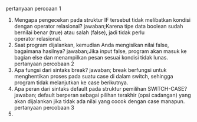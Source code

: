 pertanyaan percoaan 1
1. Mengapa pengecekan pada struktur IF tersebut tidak melibatkan kondisi dengan operator relasional?
jawaban;Karena tipe data boolean sudah bernilai benar (true) atau salah (false), jadi tidak perlu operator relasional.
2. Saat program dijalankan, kemudian Anda mengisikan nilai false, bagaimana hasilnya?
jawaban;Jika input false, program akan masuk ke bagian else dan menampilkan pesan sesuai kondisi tidak lunas.
pertanyaan percobaan 2
1. Apa fungsi dari sintaks break?
jawaban; break berfungsi untuk menghentikan proses pada suatu case di dalam switch, sehingga program tidak melanjutkan ke case berikutnya.
2. Apa peran dari sintaks default pada struktur pemilihan SWITCH-CASE?
jawaban; default berperan sebagai pilihan terakhir (opsi cadangan) yang akan dijalankan jika tidak ada nilai yang cocok dengan case manapun.
pertanyaan percobaan 3
1. 

